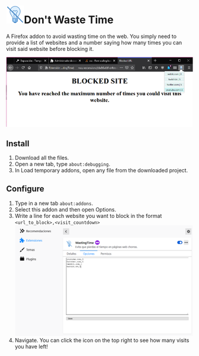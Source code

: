 # ![Alt text](icons/icon.png?raw=true)Don't Waste Time
A Firefox addon to avoid wasting time on the web. You simply need to provide a list of websites and a number saying how many times you can visit said website before blocking it.

![Alt text](images/2.png?raw=true "Options")

## Install
1. Download all the files.
2. Open a new tab, type `about:debugging`.
3. In Load temporary addons, open any file from the downloaded project.

## Configure
1. Type in a new tab `about:addons`.
2. Select this addon and then open Options.
3. Write a line for each website you want to block in the format `<url_to_block>,<visit_countdown>`
![Alt text](images/1.png?raw=true "Options")
4. Navigate. You can click the icon on the top right to see how many visits you have left!
